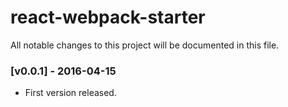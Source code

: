 # react-webpack-starter

All notable changes to this project will be documented in this file.

### [v0.0.1] - 2016-04-15

- First version released.